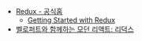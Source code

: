 -   [Redux - 공식홈](https://redux.js.org/)
    -   [Getting Started with Redux](https://redux.js.org/introduction/getting-started)
-   [벨로퍼트와 함께하는 모던 리액트: 리덕스](https://react.vlpt.us/)
